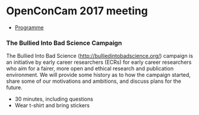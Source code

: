 # OpenConCam 2017 meeting

- [Programme](https://opencon2017cambridge.sched.com/)

### The Bullied Into Bad Science Campaign

The Bullied Into Bad Science (http://bulliedintobadscience.org/)
campaign is an initiative by early career researchers (ECRs) for early
career researchers who aim for a fairer, more open and ethical
research and publication environment. We will provide some history as
to how the campaign started, share some of our motivations and
ambitions, and discuss plans for the future.

- 30 minutes, including questions
- Wear t-shirt and bring stickers

